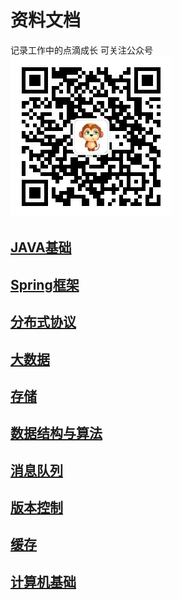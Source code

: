 # 资料文档
记录工作中的点滴成长
可关注公众号  
![](qrcode.jpg)
## [JAVA基础](JAVA基础/README.md)
## [Spring框架](Spring框架/README.md)
## [分布式协议](分布式协议/README.md)
## [大数据](大数据/README.md)
## [存储](存储/README.md)
## [数据结构与算法](数据结构与算法/README.md)
## [消息队列](消息队列/README.md)
## [版本控制](版本控制/README.md)
## [缓存](缓存/README.md)
## [计算机基础](计算机基础/README.md)